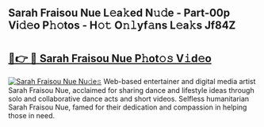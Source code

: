 ## Sarah Fraisou Nue L𝚎a𝚔ed N𝚞𝚍e - Part-00p Vi𝚍𝚎o P𝚑𝚘tos - H𝚘𝚝 O𝚗𝚕yf𝚊ns L𝚎a𝚔s Jf84Z

# <h2><a href="http://kfe9sxr.oniu.top/?m=Sarah+Fraisou+Nue">🔗👉 🔴 Sarah Fraisou Nue P𝚑ot𝚘𝚜 V𝚒d𝚎o</a></h2>

[![Sarah Fraisou Nue Nu𝚍e𝚜](https://i.imgur.com/0qMVB7G.gif)](http://kfe9sxr.oniu.top/?m=Sarah+Fraisou+Nue)
Web-based entertainer and digital media artist Sarah Fraisou Nue, acclaimed for sharing dance and lifestyle ideas through solo and collaborative dance acts and short videos. Selfless humanitarian Sarah Fraisou Nue, famed for their dedication and compassion in helping those in need.  
